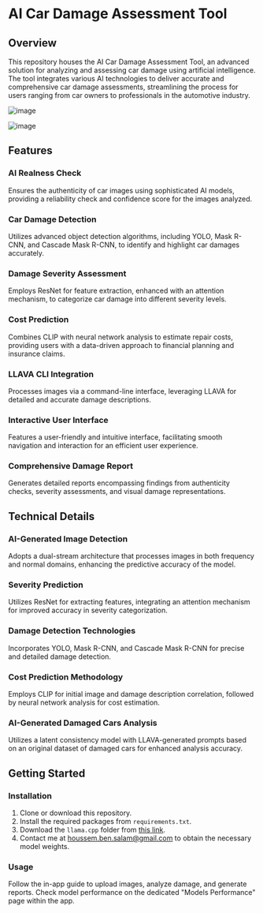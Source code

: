 # AI Car Damage Assessment Tool

## Overview
This repository houses the AI Car Damage Assessment Tool, an advanced solution for analyzing and assessing car damage using artificial intelligence. The tool integrates various AI technologies to deliver accurate and comprehensive car damage assessments, streamlining the process for users ranging from car owners to professionals in the automotive industry.

![image](https://github.com/Houssem-Ben-Salem/AI-CarDamageAssessment/assets/93081419/8806caf6-5845-4887-800d-cdbe7d226745)

![image](https://github.com/Houssem-Ben-Salem/AI-CarDamageAssessment/assets/93081419/fcf107bb-b964-4c85-a2ef-a3bf4df43d2c)


## Features

### AI Realness Check
Ensures the authenticity of car images using sophisticated AI models, providing a reliability check and confidence score for the images analyzed.

### Car Damage Detection
Utilizes advanced object detection algorithms, including YOLO, Mask R-CNN, and Cascade Mask R-CNN, to identify and highlight car damages accurately.

### Damage Severity Assessment
Employs ResNet for feature extraction, enhanced with an attention mechanism, to categorize car damage into different severity levels.

### Cost Prediction
Combines CLIP with neural network analysis to estimate repair costs, providing users with a data-driven approach to financial planning and insurance claims.

### LLAVA CLI Integration
Processes images via a command-line interface, leveraging LLAVA for detailed and accurate damage descriptions.

### Interactive User Interface
Features a user-friendly and intuitive interface, facilitating smooth navigation and interaction for an efficient user experience.

### Comprehensive Damage Report
Generates detailed reports encompassing findings from authenticity checks, severity assessments, and visual damage representations.

## Technical Details

### AI-Generated Image Detection
Adopts a dual-stream architecture that processes images in both frequency and normal domains, enhancing the predictive accuracy of the model.

### Severity Prediction
Utilizes ResNet for extracting features, integrating an attention mechanism for improved accuracy in severity categorization.

### Damage Detection Technologies
Incorporates YOLO, Mask R-CNN, and Cascade Mask R-CNN for precise and detailed damage detection.

### Cost Prediction Methodology
Employs CLIP for initial image and damage description correlation, followed by neural network analysis for cost estimation.

### AI-Generated Damaged Cars Analysis
Utilizes a latent consistency model with LLAVA-generated prompts based on an original dataset of damaged cars for enhanced analysis accuracy.

## Getting Started

### Installation
1. Clone or download this repository.
2. Install the required packages from `requirements.txt`.
3. Download the `llama.cpp` folder from [this link](https://github.com/ggerganov/llama.cpp).
4. Contact me at [houssem.ben.salam@gmail.com](mailto:houssem.ben.salam@gmail.com) to obtain the necessary model weights.

### Usage

Follow the in-app guide to upload images, analyze damage, and generate reports. Check model performance on the dedicated "Models Performance" page within the app.
